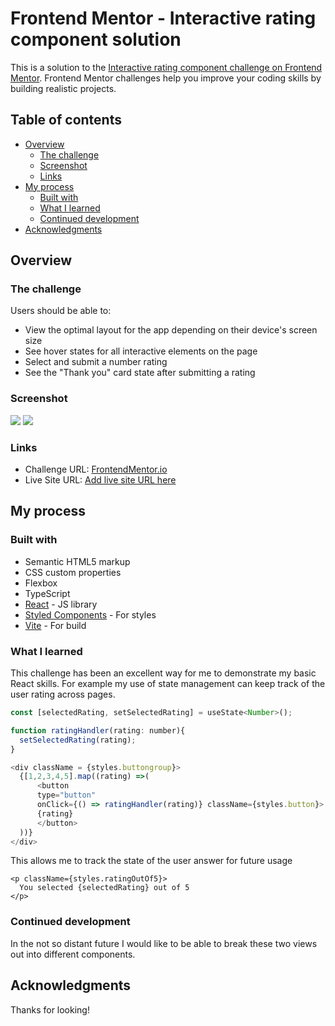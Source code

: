 # Frontend Mentor - Interactive rating component solution

This is a solution to the [Interactive rating component challenge on Frontend Mentor](https://www.frontendmentor.io/challenges/interactive-rating-component-koxpeBUmI). Frontend Mentor challenges help you improve your coding skills by building realistic projects. 

## Table of contents

- [Overview](#overview)
  - [The challenge](#the-challenge)
  - [Screenshot](#screenshot)
  - [Links](#links)
- [My process](#my-process)
  - [Built with](#built-with)
  - [What I learned](#what-i-learned)
  - [Continued development](#continued-development)
- [Acknowledgments](#acknowledgments)


## Overview

### The challenge

Users should be able to:

- View the optimal layout for the app depending on their device's screen size
- See hover states for all interactive elements on the page
- Select and submit a number rating
- See the "Thank you" card state after submitting a rating

### Screenshot

![](./Screenshots/1.PNGscreenshot.jpg)
![](./Screenshots/2.PNGscreenshot.jpg)


### Links

- Challenge URL: [FrontendMentor.io](https://www.frontendmentor.io/challenges/interactive-rating-component-koxpeBUmI)
- Live Site URL: [Add live site URL here](https://your-live-site-url.com)

## My process

### Built with

- Semantic HTML5 markup
- CSS custom properties
- Flexbox
- TypeScript
- [React](https://reactjs.org/) - JS library
- [Styled Components](https://styled-components.com/) - For styles
- [Vite](https://vitejs.dev/) - For build


### What I learned

This challenge has been an excellent way for me to demonstrate my basic React skills. For example my use of state management can keep track of the user rating across pages. 


```js
const [selectedRating, setSelectedRating] = useState<Number>();

function ratingHandler(rating: number){
  setSelectedRating(rating);
}

<div className = {styles.buttongroup}>
  {[1,2,3,4,5].map((rating) =>(
      <button
      type="button"
      onClick={() => ratingHandler(rating)} className={styles.button}>
      {rating}
      </button>
  ))}
</div>
```

This allows me to track the state of the user answer for future usage

```
<p className={styles.ratingOutOf5}> 
  You selected {selectedRating} out of 5
</p>
```

### Continued development

In the not so distant future I would like to be able to break these two views out into different components. 


## Acknowledgments

Thanks for looking!
